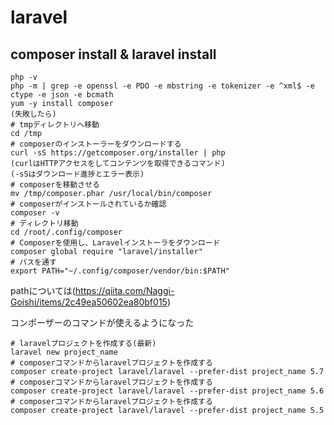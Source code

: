 # laravel

## composer install & laravel install

```
php -v
php -m | grep -e openssl -e PDO -e mbstring -e tokenizer -e ^xml$ -e ctype -e json -e bcmath
yum -y install composer
(失敗したら)
# tmpディレクトリへ移動
cd /tmp
# composerのインストーラーをダウンロードする
curl -sS https://getcomposer.org/installer | php
(curlはHTTPアクセスをしてコンテンツを取得できるコマンド)
(-sSはダウンロード進捗とエラー表示)
# composerを移動させる
mv /tmp/composer.phar /usr/local/bin/composer
# composerがインストールされているか確認
composer -v
# ディレクトリ移動
cd /root/.config/composer
# Composerを使用し、Laravelインストーラをダウンロード
composer global require "laravel/installer"
# パスを通す
export PATH="~/.config/composer/vendor/bin:$PATH"
```
pathについては(https://qiita.com/Naggi-Goishi/items/2c49ea50602ea80bf015)
<p>コンポーザーのコマンドが使えるようになった</p>

```
# laravelプロジェクトを作成する(最新)
laravel new project_name
# composerコマンドからlaravelプロジェクトを作成する
composer create-project laravel/laravel --prefer-dist project_name 5.7
# composerコマンドからlaravelプロジェクトを作成する
composer create-project laravel/laravel --prefer-dist project_name 5.6
# composerコマンドからlaravelプロジェクトを作成する
composer create-project laravel/laravel --prefer-dist project_name 5.5
```
